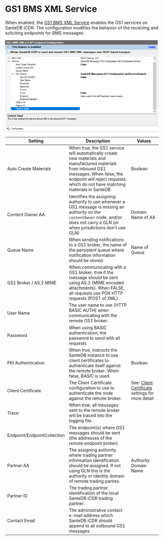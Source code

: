 # GS1 BMS XML Service

When enabled, the [GS1 BMS XML Service](../../../../extending-santedb/service-apis/gs1-bms-xml.md) enables the GS1 services on SanteDB iCDR. The configuration modifies the behavior of the receiving and soliciting endpoints for BMS messages.



![](<../../../../../.gitbook/assets/image (428).png>)

| Setting                     | Description                                                                                                                                                                                                             | Values                                                                                 |
| --------------------------- | ----------------------------------------------------------------------------------------------------------------------------------------------------------------------------------------------------------------------- | -------------------------------------------------------------------------------------- |
| Auto Create Materials       | When true, the GS1 service will automatically create new materials and manufactured materials from inbound GS1 messages. When false, the endpoint will reject requests which do not have matching materials in SanteDB. | Boolean                                                                                |
| Content Owner AA            | Identifies the assigning authority to use whenever a GS1 message is missing an authority on the `contentOwner` node, and/or does not carry a GLN (or when jurisdictions don't use GLN)                                  | Domain Name of AA                                                                      |
| Queue Name                  | When sending notifications to a GS1 broker, the name of the persistent queue where notification information should be stored.                                                                                           | Name of Queue                                                                          |
| GS1 Broker / AS.2 MIME      | When communicating with a GS1 broker, true if the message should be sent using AS.2 (MIME encoded attachments). When FALSE, all requests use POX HTTP requests (POST of XML).                                           |                                                                                        |
| User Name                   | The user name to use (HTTP BASIC AUTH) when communicating with the remote GS1 broker.                                                                                                                                   |                                                                                        |
| Password                    | When using BASIC authentication, the password to send with all requests                                                                                                                                                 |                                                                                        |
| PKI Authentication          | When true, instructs the SanteDB instance to use client certificates to authenticate itself against the remote broker. When false, BASIC is used.                                                                       | Boolean                                                                                |
| Client Certificate          | The Client Certificate configuration to use to authenticate the node against the remote broker.                                                                                                                         | See: [Client Certificate](../messaging-settings.md#endpoints) settings for more detail |
| Trace                       | When true, all messages sent to the remote broker will be traced into the logging file.                                                                                                                                 |                                                                                        |
| Endpoint/EndpointCollection | The endpoint(s) where GS1 messages should be sent (the addresses of the remote endpoint broker)                                                                                                                         |                                                                                        |
| Partner AA                  | The assigning authority where trading partner information identification should be assigned. If not using GLN this is the authority or identity domain of remote trading parties.                                       | Authority Domain Name                                                                  |
| Partner ID                  | The trading partner identification of the local SanteDB iCDR trading partner.                                                                                                                                           |                                                                                        |
| Contact Email               | The administrative contact e-mail address which SanteDB iCDR should append to all outbound GS1 messages.                                                                                                                |                                                                                        |

